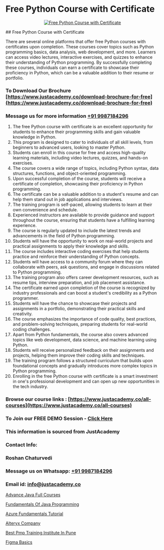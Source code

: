 # Free Python Course with Certificate

<p align="center">
  <a href="https://justacademy.co/course-detail/python-training">
    <img src="https://justacademy.co/storage2/course_image/1709713400_course_image.webp" alt="Free Python Course with Certificate">
  </a>
</p>
## Free Python Course with Certificate

There are several online platforms that offer free Python courses with certificates upon completion. These courses cover topics such as Python programming basics, data analysis, web development, and more. Learners can access video lectures, interactive exercises, and quizzes to enhance their understanding of Python programming. By successfully completing these courses, individuals can earn a certificate to showcase their proficiency in Python, which can be a valuable addition to their resume or portfolio.
### To Download Our Brochure [https://www.justacademy.co/download-brochure-for-free](https://www.justacademy.co/download-brochure-for-free)
### Message us for more information [+91 9987184296](https://api.whatsapp.com/send?phone=919987184296)
1) The free Python course with certificate is an excellent opportunity for students to enhance their programming skills and gain valuable knowledge in Python.
2) This program is designed to cater to individuals of all skill levels, from beginners to advanced users, looking to master Python.
3) Students can enroll in this course for free and access high-quality learning materials, including video lectures, quizzes, and hands-on exercises.
4) The course covers a wide range of topics, including Python syntax, data structures, functions, and object-oriented programming.
5) Upon successful completion of the course, students will receive a certificate of completion, showcasing their proficiency in Python programming.
6) The certificate can be a valuable addition to a student's resume and can help them stand out in job applications and interviews.
7) The training program is self-paced, allowing students to learn at their own convenience and schedule.
8) Experienced instructors are available to provide guidance and support throughout the course, ensuring that students have a fulfilling learning experience.
9) The course is regularly updated to include the latest trends and advancements in the field of Python programming.
10) Students will have the opportunity to work on real-world projects and practical assignments to apply their knowledge and skills.
11) The course includes interactive coding exercises that help students practice and reinforce their understanding of Python concepts.
12) Students will have access to a community forum where they can collaborate with peers, ask questions, and engage in discussions related to Python programming.
13) The training program also offers career development resources, such as resume tips, interview preparation, and job placement assistance.
14) The certificate earned upon completion of the course is recognized by industry professionals and can boost a student's credibility as a Python programmer.
15) Students will have the chance to showcase their projects and assignments in a portfolio, demonstrating their practical skills and creativity.
16) The course emphasizes the importance of code quality, best practices, and problem-solving techniques, preparing students for real-world coding challenges.
17) Apart from Python fundamentals, the course also covers advanced topics like web development, data science, and machine learning using Python.
18) Students will receive personalized feedback on their assignments and projects, helping them improve their coding skills and techniques.
19) The training program follows a structured curriculum that builds upon foundational concepts and gradually introduces more complex topics in Python programming.
20) Enrolling in the free Python course with certificate is a smart investment in one's professional development and can open up new opportunities in the tech industry.

### Browse our course links : [https://www.justacademy.co/all-courses](https://www.justacademy.co/all-courses) 
### To Join our FREE DEMO Session - [Click Here](https://www.justacademy.co/register-for-course-demo)


### This information is sourced from JustAcademy
### Contact Info:
### Roshan Chaturvedi
### Message us on Whatsapp: [+91 9987184296](https://api.whatsapp.com/send?phone=919987184296)
### Email id: [info@justacademy.co](mailto:info@justacademy.co)
                
[Advance Java Full Courses](https://www.linkedin.com/pulse/advance-java-full-courses-justacademy-berlin-wwzlc?trackingId=kAsnHggC%2BKBl%2BBUHODNGIA%3D%3D&lipi=urn%3Ali%3Apage%3Ad_flagship3_company_admin%3B9LRf%2B9vgRJ%2BRyqfmHudhjA%3D%3D)

[Fundamentals Of Java Programming](https://www.linkedin.com/pulse/fundamentals-java-programming-justacademy-mumbai-bogac/)

[Azure Fundamentals Tutorial](https://medium.com/@ranepooja/azure-fundamentals-tutorial-a3cceb4aca0a)

[Alteryx Company](https://medium.com/@mahi3106/alteryx-company-6cd03f7cdbbe)

[Best Pmp Training Institute In Pune](https://justacademyin.github.io/justacademy/best-pmp-training-institute-in-pune)

[Figma Basics](https://justacademyin.github.io/justacademy/figma-basics)

